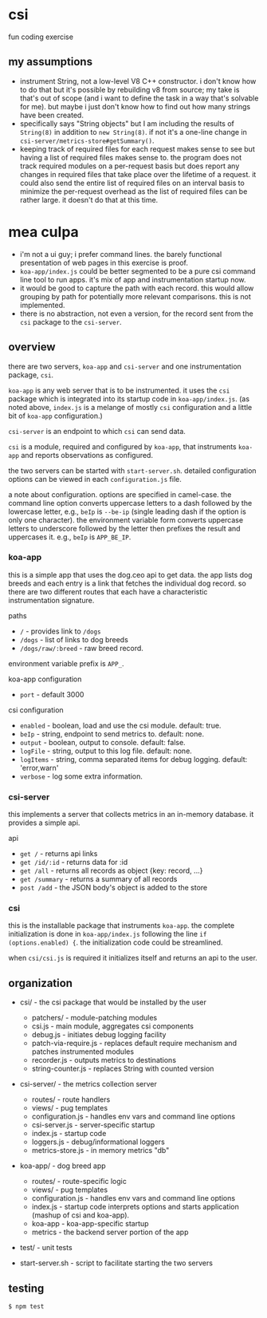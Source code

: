 # csi

fun coding exercise

## my assumptions
- instrument String, not a low-level V8 C++ constructor. i don't know how to do that but it's possible by
rebuilding v8 from source; my take is that's out of scope (and i want to define the task in a way that's
solvable for me). but maybe i just don't know how to find out how many strings have been created.
- specifically says "String objects" but I am including the results of `String(8)` in addition to `new String(8)`.
if not it's a one-line change in `csi-server/metrics-store#getSummary()`.
- keeping track of required files for each request makes sense to see but having a list of required files
makes sense to. the program does not track required modules on a per-request basis but does report any
changes in required files that take place over the lifetime of a request. it could also send the entire list
of required files on an interval basis to minimize the per-request overhead as the list of required files can
be rather large. it doesn't do that at this time.

# mea culpa
- i'm not a ui guy; i prefer command lines. the barely functional presentation of web pages in this
exercise is proof.
- `koa-app/index.js` could be better segmented to be a pure csi command line tool to run apps. it's mix of
app and instrumentation startup now.
- it would be good to capture the path with each record. this would allow grouping by path for potentially
more relevant comparisons. this is not implemented.
- there is no abstraction, not even a version, for the record sent from the `csi` package to the `csi-server`.

## overview

there are two servers, `koa-app` and `csi-server` and one instrumentation package, `csi`.

`koa-app` is any web server that is to be instrumented. it uses the `csi` package which is integrated into its
startup code in `koa-app/index.js`. (as noted above, `index.js` is a melange of mostly `csi` configuration and a
little bit of `koa-app` configuration.)

`csi-server` is an endpoint to which `csi` can send data.

`csi` is a module, required and configured by `koa-app`, that instruments `koa-app` and reports observations as
configured.

the two servers can be started with `start-server.sh`. detailed configuration options can be viewed in each
`configuration.js` file.

a note about configuration. options are specified in camel-case. the command line option converts uppercase
letters to a dash followed by the lowercase letter, e.g., `beIp` is `--be-ip` (single leading dash if the option
is only one character). the environment variable form converts uppercase letters to underscore followed by the
letter then prefixes the result and uppercases it. e.g., `beIp` is `APP_BE_IP`.

### koa-app

this is a simple app that uses the dog.ceo api to get data. the app lists dog breeds and each entry is a link
that fetches the individual dog record. so there are two different routes that each have a characteristic
instrumentation signature.

paths
- `/` - provides link to `/dogs`
- `/dogs` - list of links to dog breeds
- `/dogs/raw/:breed` - raw breed record.

environment variable prefix is `APP_`.

koa-app configuration
- `port` - default 3000

csi configuration
- `enabled` - boolean, load and use the csi module. default: true.
- `beIp` - string, endpoint to send metrics to. default: none.
- `output` - boolean, output to console. default: false.
- `logFile` - string, output to this log file. default: none.
- `logItems` - string, comma separated items for debug logging. default: 'error,warn'
- `verbose` - log some extra information.

### csi-server

this implements a server that collects metrics in an in-memory database. it provides a simple api.

api
- `get /` - returns api links
- `get /id/:id` - returns data for :id
- `get /all` - returns all records as object {key: record, ...}
- `get /summary` - returns a summary of all records
- `post /add` - the JSON body's object is added to the store

### csi

this is the installable package that instruments `koa-app`. the complete initialization is done in
`koa-app/index.js` following the line `if (options.enabled) {`. the initialization code could be
streamlined.

when `csi/csi.js` is required it initializes itself and returns an api to the user.

## organization

- csi/ - the csi package that would be installed by the user
  - patchers/ - module-patching modules
  - csi.js - main module, aggregates csi components
  - debug.js - initiates debug logging facility
  - patch-via-require.js - replaces default require mechanism and patches instrumented modules
  - recorder.js - outputs metrics to destinations
  - string-counter.js - replaces String with counted version

- csi-server/ - the metrics collection server
  - routes/ - route handlers
  - views/ - pug templates
  - configuration.js - handles env vars and command line options
  - csi-server.js - server-specific startup
  - index.js - startup code
  - loggers.js - debug/informational loggers
  - metrics-store.js - in memory metrics "db"

- koa-app/ - dog breed app
  - routes/ - route-specific logic
  - views/ - pug templates
  - configuration.js - handles env vars and command line options
  - index.js - startup code interprets options and starts application (mashup of csi and koa-app).
  - koa-app - koa-app-specific startup
  - metrics - the backend server portion of the app

- test/ - unit tests
- start-server.sh - script to facilitate starting the two servers

## testing

`$ npm test`
